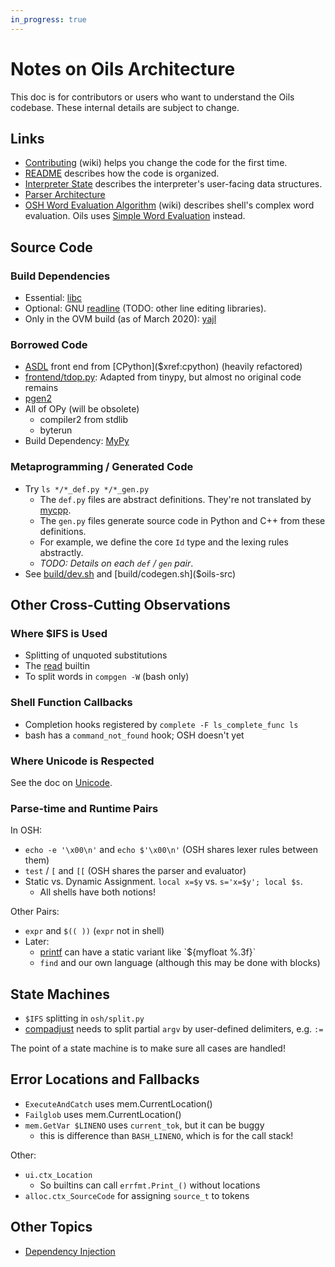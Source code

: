 ```yaml
---
in_progress: true
---
```


Notes on Oils Architecture
===========================

This doc is for contributors or users who want to understand the Oils codebase.
These internal details are subject to change.

<div id="toc">
</div>

## Links

- [Contributing][] (wiki) helps you change the code for the first time.
- [README](README.html) describes how the code is organized.
- [Interpreter State](interpreter-state.html) describes the interpreter's user-facing data
  structures.
- [Parser Architecture](parser-architecture.html)
- [OSH Word Evaluation Algorithm][word-eval] (wiki) describes shell's complex
  word evaluation.  Oils uses [Simple Word Evaluation](simple-word-eval.html)
  instead.

[Contributing]: https://github.com/oilshell/oil/wiki/Contributing
[word-eval]: https://github.com/oilshell/oil/wiki/OSH-Word-Evaluation-Algorithm

## Source Code

### Build Dependencies

- Essential: [libc]($xref)
- Optional: GNU [readline]($xref) (TODO: other line editing libraries).
- Only in the OVM build (as of March 2020): [yajl]($xref)

### Borrowed Code

- [ASDL]($oils-src:asdl/) front end from [CPython]($xref:cpython) (heavily
  refactored)
- [frontend/tdop.py]($oils-src): Adapted from tinypy, but almost no original code
  remains
- [pgen2]($oils-src:pgen2/)
- All of OPy (will be obsolete)
  - compiler2 from stdlib
  - byterun
- Build Dependency: [MyPy]($xref:mypy)

### Metaprogramming / Generated Code

- Try `ls */*_def.py */*_gen.py`
  - The `def.py` files are abstract definitions.  They're not translated by
    [mycpp]($xref).
  - The `gen.py` files generate source code in Python and C++ from these
    definitions.
  - For example, we define the core `Id` type and the lexing rules abstractly.
  - *TODO: Details on each `def` / `gen` pair*.
- See [build/dev.sh]($oils-src) and [build/codegen.sh]($oils-src)


## Other Cross-Cutting Observations

### Where $IFS is Used

- Splitting of unquoted substitutions
- The [read]($help) builtin
- To split words in `compgen -W` (bash only)

### Shell Function Callbacks

- Completion hooks registered by `complete -F ls_complete_func ls`
- bash has a `command_not_found` hook; OSH doesn't yet

### Where Unicode is Respected

See the doc on [Unicode](unicode.html).

### Parse-time and Runtime Pairs

In OSH:

- `echo -e '\x00\n'` and `echo $'\x00\n'` (OSH shares lexer rules between them)
- `test` / `[` and `[[` (OSH shares the parser and evaluator)
- Static vs. Dynamic Assignment.  `local x=$y` vs. `s='x=$y'; local $s`.
  - All shells have both notions!

Other Pairs:

- `expr` and `$(( ))` (`expr` not in shell)
- Later:
  - [printf]($help) can have a static variant like `${myfloat %.3f}`
  - `find` and our own language (although this may be done with blocks)

## State Machines

- `$IFS` splitting in `osh/split.py`
- [compadjust]($help) needs to split partial `argv` by user-defined delimiters,
  e.g.  `:=`

The point of a state machine is to make sure all cases are handled!

<!-- 
Idea:
- Model the prompt state and completion as a state machine (?)
- vtparse is another good example
-->

## Error Locations and Fallbacks

- `ExecuteAndCatch` uses mem.CurrentLocation()
- `Failglob` uses mem.CurrentLocation()
- `mem.GetVar $LINENO` uses `current_tok`, but it can be buggy
  - this is difference than `BASH_LINENO`, which is for the call stack!

Other:

- `ui.ctx_Location`
  - So builtins can call `errfmt.Print_()` without locations
- `alloc.ctx_SourceCode` for assigning `source_t` to tokens

## Other Topics

- [Dependency Injection]($xref:dependency-injection)

